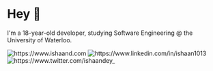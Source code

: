 
# Hey 👋

I'm a 18-year-old developer, studying Software Engineering @ the University of Waterloo.

<p>
  <a href="https://www.ishaand.com/" style="text-decoration:none;">
    <img src="https://img.shields.io/badge/-Portfolio-000?style=for-the-badge&amp;logo=Nextdotjs&amp;logoColor=white&amp;link=https://www.ishaand.com/"alt="https://www.ishaand.com">
  </a>
  <a href="https://www.linkedin.com/in/ishaan1013" style="text-decoration:none;">
    <img src="https://img.shields.io/badge/-LinkedIn-000?style=for-the-badge&amp;logo=linkedin&amp;logoColor=white&amp;link=https://www.linkedin.com/in/ishaan1013"alt="https://www.linkedin.com/in/ishaan1013">
  </a>
    <a href="https://www.twitter.com/ishaandey_" style="text-decoration:none;">
    <img src="https://img.shields.io/badge/-Twitter-000?style=for-the-badge&amp;logo=twitter&amp;logoColor=white&amp;link=https://www.twitter.com/ishaandey_"alt="https://www.twitter.com/ishaandey_">
  </a>
</p>
